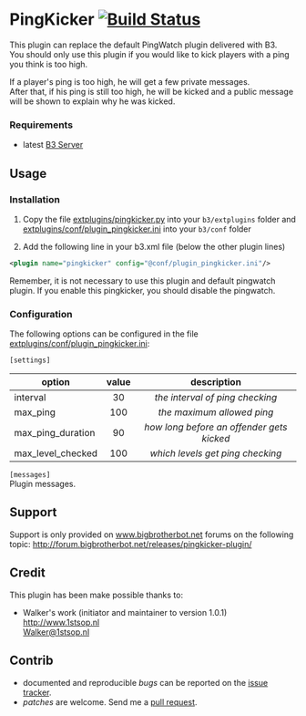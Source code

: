 PingKicker [![Build Status](https://api.travis-ci.org/ozon/b3-plugin-pingkicker.png)](https://travis-ci.org/https://api.travis-ci.org/ozon/b3-plugin-pingkicker/])
==========

This plugin can replace the default PingWatch plugin delivered with B3.  
You should only use this plugin if you would like to kick players with a ping you think is too
high.

If a player's ping is too high, he will get a few private messages.  
After that, if his ping is still too high, he will be kicked and a public message
will be shown to explain why he was kicked.

### Requirements
- latest [B3 Server](http://bigbrotherbot.net)

Usage
-----

### Installation
1. Copy the file [extplugins/pingkicker.py](extplugins/pingkicker.py) into your `b3/extplugins` folder and
[extplugins/conf/plugin_pingkicker.ini](extplugins/conf/plugin_pingkicker.ini) into your `b3/conf` folder

2. Add the following line in your b3.xml file (below the other plugin lines)
  ```xml
  <plugin name="pingkicker" config="@conf/plugin_pingkicker.ini"/>
  ```

Remember, it is not necessary to use this plugin and default pingwatch plugin.
If you enable this pingkicker, you should disable the pingwatch.

### Configuration
The following options can be configured in the file [extplugins/conf/plugin_pingkicker.ini](extplugins/conf/plugin_pingkicker.ini):

`[settings]`

| option            | value   | description
| ----------------- |:-------:|:-----------------------------------------:|
| interval          | 30      | *the interval of ping checking*           |
| max_ping          | 100     | *the maximum allowed ping*                |
| max_ping_duration | 90      | *how long before an offender gets kicked* |
| max_level_checked | 100     | *which levels get ping checking*          |

`[messages]`  
Plugin messages.

Support
-------
Support is only provided on www.bigbrotherbot.net forums on the following topic: http://forum.bigbrotherbot.net/releases/pingkicker-plugin/

Credit
------
This plugin has been make possible thanks to:

- Walker's work (initiator and maintainer to version 1.0.1)  
  http://www.1stsop.nl  
  Walker@1stsop.nl  

Contrib
-------
- documented and reproducible *bugs* can be reported on the [issue tracker](https://github.com/ozon/b3-plugin-pingkicker/issues).
- *patches* are welcome. Send me a [pull request](http://help.github.com/send-pull-requests/).
